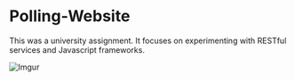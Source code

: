 # Polling-Website
This was a university assignment. It focuses on experimenting with RESTful services and Javascript frameworks.

![Imgur](http://i.imgur.com/xcKuBXj.png)
